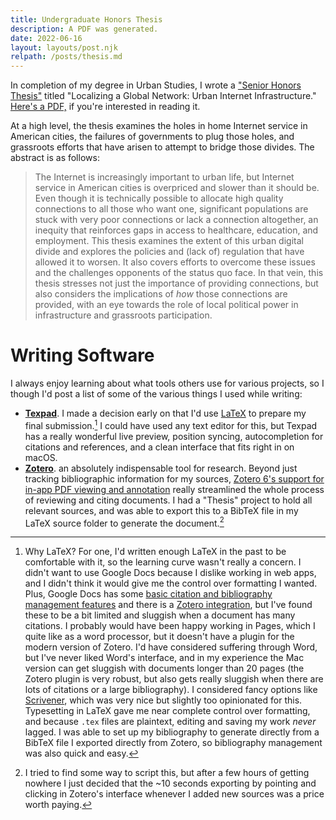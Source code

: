 ```yaml
---
title: Undergraduate Honors Thesis
description: A PDF was generated.
date: 2022-06-16
layout: layouts/post.njk
relpath: /posts/thesis.md
---
```

In completion of my degree in Urban Studies, I wrote a ["Senior Honors Thesis"](https://www.brown.edu/academics/urban-studies/curriculum/honors) titled "Localizing a Global Network: Urban Internet Infrastructure." [Here's a PDF,](/files/thesis.pdf) if you're interested in reading it.

At a high level, the thesis examines the holes in home Internet service in American cities, the failures of governments to plug those holes, and grassroots efforts that have arisen to attempt to bridge those divides. The abstract is as follows:
> The Internet is increasingly important to urban life, but Internet service in American cities is overpriced and slower than it should be. Even though it is technically possible to allocate high quality connections to all those who want one, significant populations are stuck with very poor connections or lack a connection altogether, an inequity that reinforces gaps in access to healthcare, education, and employment. This thesis examines the extent of this urban digital divide and explores the policies and (lack of) regulation that have allowed it to worsen. It also covers efforts to overcome these issues and the challenges opponents of the status quo face. In that vein, this thesis stresses not just the importance of providing connections, but also considers the implications of *how* those connections are provided, with an eye towards the role of local political power in infrastructure and grassroots participation.

# Writing Software

I always enjoy learning about what tools others use for various projects, so I though I'd post a list of some of the various things I used while writing:
- [**Texpad**](https://www.texpad.com). I made a decision early on that I'd use [LaTeX](https://en.wikipedia.org/wiki/LaTeX) to prepare my final submission.[^why-latex] I could have used any text editor for this, but Texpad has a really wonderful live preview, position syncing, autocompletion for citations and references, and a clean interface that fits right in on macOS.
- [**Zotero**](https://www.zotero.org). an absolutely indispensable tool for research. Beyond just tracking bibliographic information for my sources, [Zotero 6's support for in-app PDF viewing and annotation](https://www.zotero.org/blog/zotero-6/) really streamlined the whole process of reviewing and citing documents. I had a "Thesis" project to hold all relevant sources, and was able to export this to a BibTeX file in my LaTeX source folder to generate the document.[^exporting-bibtex]


[^why-latex]: Why LaTeX? For one, I'd written enough LaTeX in the past to be comfortable with it, so the learning curve wasn't really a concern. I didn't want to use Google Docs because I dislike working in web apps, and I didn't think it would give me the control over formatting I wanted. Plus, Google Docs has some [basic citation and bibliography management features](https://support.google.com/docs/answer/10090962?hl=en&co=GENIE.Platform%3DDesktop) and there is a [Zotero integration](https://www.zotero.org/support/google_docs), but I've found these to be a bit limited and sluggish when a document has many citations. I probably would have been happy working in Pages, which I quite like as a word processor, but it doesn't have a plugin for the modern version of Zotero. I'd have considered suffering through Word, but I've never liked Word's interface, and in my experience the Mac version can get sluggish with documents longer than 20 pages (the Zotero plugin is very robust, but also gets really sluggish when there are lots of citations or a large bibliography). I considered fancy options like [Scrivener](https://www.literatureandlatte.com/scrivener.php), which was very nice but slightly too opinionated for this. Typesetting in LaTeX gave me near complete control over formatting, and because `.tex` files are plaintext, editing and saving my work *never* lagged. I was able to set up my bibliography to generate directly from a BibTeX file I exported directly from Zotero, so bibliography management was also quick and easy.

[^exporting-bibtex]: I tried to find some way to script this, but after a few hours of getting nowhere I just decided that the ~10 seconds exporting by pointing and clicking in Zotero's interface whenever I added new sources was a price worth paying.
